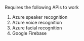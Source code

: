 Requires the following APIs to work

1. Azure speaker recognition
2. Azure voice recognition
3. Azure facial recognition
4. Google Firebase
